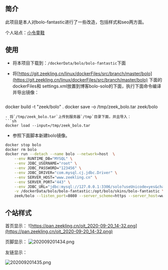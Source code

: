 ## 简介

此项目是本人对bolo-fantastic进行了一些改造，包括样式和seo两方面。

个人站点：[小令童鞋](https://www.zeekling.cn/)

## 使用

- 将本项目下载到：`/dockerData/bolo/bolo-fantastic`下面

- 将[https://git.zeekling.cn/linux/dockerFiles/src/branch/master/bolo](https://git.zeekling.cn/linux/dockerFiles/src/branch/master/bolo)
  下面的dockerFiles和 settings.xml放置到博客bolo-solo的下面，执行下面命令编译并导出镜像：

  ```sh
 docker build -t "zeek/bolo" .
 docker save -o /tmp/zeek_bolo.tar zeek/bolo
  ```
- 将`/tmp/zeek_bolo.tar`上传到服务器`/tmp`目录下面，并且导入：
```sh
docker load --input=/tmp/zeek_bolo.tar
```

- 参照下面脚本新建bolo镜像。
```sh
docker stop bolo
docker rm bolo
docker run --detach --name bolo --network=host  \
    --env RUNTIME_DB="MYSQL" \
    --env JDBC_USERNAME="root" \
    --env JDBC_PASSWORD="123456" \
    --env JDBC_DRIVER="com.mysql.cj.jdbc.Driver" \
	--env SERVER_HOST="www.zeekling.cn" \
	--env SERVER_PORT="443" \
    --env JDBC_URL="jdbc:mysql://127.0.0.1:3306/solo?useUnicode=yes&characterEncoding=UTF-8&allowPublicKeyRetrieval=true&useSSL=false&serverTimezone=UTC" \
    -v /dockerData/bolo/bolo-fantastic:/opt/bolo/skins/bolo-fantastic \
    zeek/bolo --listen_port=8080 --server_scheme=https --server_host=www.zeekling.cn --lute_http=http://127.0.0.1:8249 \
```

## 个站样式

首页显示：
![https://pan.zeekling.cn/oit_2020-09-20_14-32.png](https://pan.zeekling.cn/oit_2020-09-20_14-32.png)

页脚显示：
![202009201434.png](https://pan.zeekling.cn/713_2020-09-20_14-34.png)

友链显示：

![202009201435.png](https://pan.zeekling.cn/46U_2020-09-20_14-35.png)


